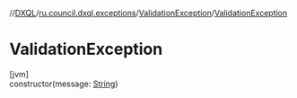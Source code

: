 //[DXQL](../../../index.md)/[ru.council.dxql.exceptions](../index.md)/[ValidationException](index.md)/[ValidationException](-validation-exception.md)

# ValidationException

[jvm]\
constructor(message: [String](https://docs.oracle.com/javase/8/docs/api/java/lang/String.html))
